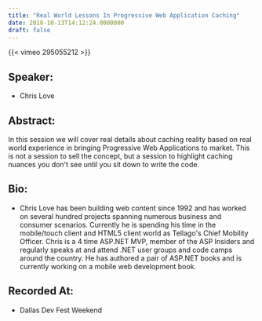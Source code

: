 ```yaml
---
title: "Real World Lessons In Progressive Web Application Caching"
date: 2018-10-13T14:12:24.0000000
draft: false
---
```


{{< vimeo 295055212 >}}

## Speaker:

 - Chris Love

## Abstract:

<p>In this session we will cover real details about caching reality based on real world experience in bringing Progressive Web Applications to market. This is not a session to sell the concept, but a session to highlight caching nuances you don't see until you sit down to write the code.</p>

## Bio:

 - <p>Chris Love has been building web content since 1992 and has worked on several hundred projects spanning numerous business and consumer scenarios. Currently he is spending his time in the mobile/touch client and HTML5 client world as Tellago's Chief Mobility Officer. Chris is a 4 time ASP.NET MVP, member of the ASP Insiders and regularly speaks at and attend .NET user groups and code camps around the country. He has authored a pair of ASP.NET books and is currently working on a mobile web development book.</p>

## Recorded At:

 - Dallas Dev Fest Weekend

